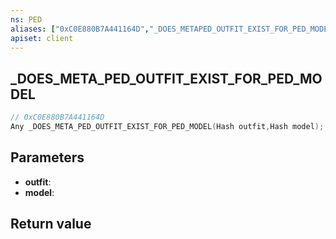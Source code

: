 ```yaml
---
ns: PED
aliases: ["0xC0E880B7A441164D","_DOES_METAPED_OUTFIT_EXIST_FOR_PED_MODEL"]
apiset: client
---
```

## _DOES_META_PED_OUTFIT_EXIST_FOR_PED_MODEL

```c
// 0xC0E880B7A441164D
Any _DOES_META_PED_OUTFIT_EXIST_FOR_PED_MODEL(Hash outfit,Hash model);
```


## Parameters
* **outfit**:
* **model**:

## Return value